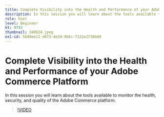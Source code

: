 ```yaml
---
title: Complete Visibility into the Health and Performance of your Adobe Commerce Platform
description: In this session you will learn about the tools available to monitor the health, security, and quality of the Adobe Commerce platform.
role: User
level: Beginner
kt: 9792
thumbnail: 340624.jpeg
exl-id: 5649ee11-a073-4e2d-9b6c-f122e2f38b69
---
```

# Complete Visibility into the Health and Performance of your Adobe Commerce Platform

In this session you will learn about the tools available to monitor the health, security, and quality of the Adobe Commerce platform.

>[!VIDEO](https://video.tv.adobe.com/v/340624/?quality=12&learn=on)
